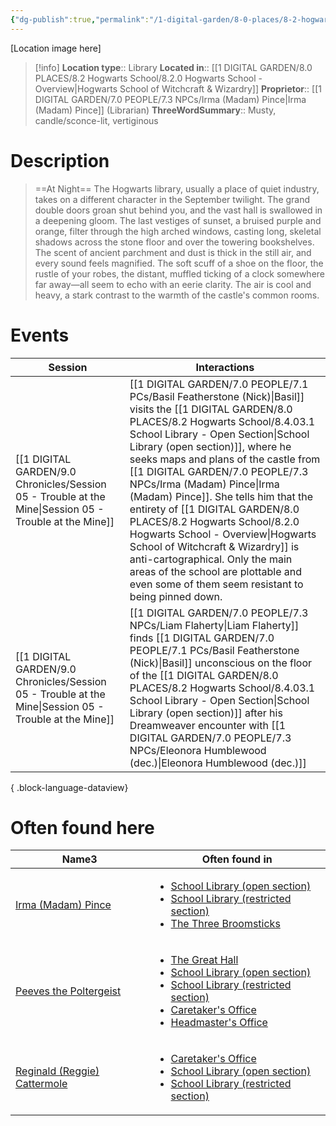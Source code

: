 ```yaml
---
{"dg-publish":true,"permalink":"/1-digital-garden/8-0-places/8-2-hogwarts-school/8-4-03-1-school-library-open-section/","tags":["#place","hogwarts","service-building"]}
---
```


[Location image here]
>[!info]
>**Location type**::  Library
>**Located in**:: [[1 DIGITAL GARDEN/8.0 PLACES/8.2 Hogwarts School/8.2.0 Hogwarts School - Overview\|Hogwarts School of Witchcraft & Wizardry]]
>**Proprietor**:: [[1 DIGITAL GARDEN/7.0 PEOPLE/7.3 NPCs/Irma (Madam) Pince\|Irma (Madam) Pince]] (Librarian)
>**ThreeWordSummary**:: Musty, candle/sconce-lit, vertiginous

# Description
>==At Night==
The Hogwarts library, usually a place of quiet industry, takes on a different character in the September twilight. The grand double doors groan shut behind you, and the vast hall is swallowed in a deepening gloom. The last vestiges of sunset, a bruised purple and orange, filter through the high arched windows, casting long, skeletal shadows across the stone floor and over the towering bookshelves.
The scent of ancient parchment and dust is thick in the still air, and every sound feels magnified. The soft scuff of a shoe on the floor, the rustle of your robes, the distant, muffled ticking of a clock somewhere far away—all seem to echo with an eerie clarity. The air is cool and heavy, a stark contrast to the warmth of the castle's common rooms.

# Events

| Session                                                                                                   | Interactions                                                                                                                                                                                                                                                                                                                                                                                                                                             |
| --------------------------------------------------------------------------------------------------------- | -------------------------------------------------------------------------------------------------------------------------------------------------------------------------------------------------------------------------------------------------------------------------------------------------------------------------------------------------------------------------------------------------------------------------------------------------------- |
| [[1 DIGITAL GARDEN/9.0 Chronicles/Session 05 - Trouble at the Mine\|Session 05 - Trouble at the Mine]] | [[1 DIGITAL GARDEN/7.0 PEOPLE/7.1 PCs/Basil Featherstone (Nick)\|Basil]] visits the [[1 DIGITAL GARDEN/8.0 PLACES/8.2 Hogwarts School/8.4.03.1 School Library - Open Section\|School Library (open section)]], where he seeks maps and plans of the castle from [[1 DIGITAL GARDEN/7.0 PEOPLE/7.3 NPCs/Irma (Madam) Pince\|Irma (Madam) Pince]]. She tells him that the entirety of [[1 DIGITAL GARDEN/8.0 PLACES/8.2 Hogwarts School/8.2.0 Hogwarts School - Overview\|Hogwarts School of Witchcraft & Wizardry]] is anti-cartographical. Only the main areas of the school are plottable and even some of them seem resistant to being pinned down. |
| [[1 DIGITAL GARDEN/9.0 Chronicles/Session 05 - Trouble at the Mine\|Session 05 - Trouble at the Mine]] | [[1 DIGITAL GARDEN/7.0 PEOPLE/7.3 NPCs/Liam Flaherty\|Liam Flaherty]] finds [[1 DIGITAL GARDEN/7.0 PEOPLE/7.1 PCs/Basil Featherstone (Nick)\|Basil]] unconscious on the floor of the [[1 DIGITAL GARDEN/8.0 PLACES/8.2 Hogwarts School/8.4.03.1 School Library - Open Section\|School Library (open section)]] after his Dreamweaver encounter with [[1 DIGITAL GARDEN/7.0 PEOPLE/7.3 NPCs/Eleonora Humblewood (dec.)\|Eleonora Humblewood (dec.)]]                                                                                                                                                                                                               |

{ .block-language-dataview}

# Often found here

<div><table class="dataview table-view-table"><thead class="table-view-thead"><tr class="table-view-tr-header"><th class="table-view-th"><span>Name</span><span class="dataview small-text">3</span></th><th class="table-view-th"><span>Often found in</span></th></tr></thead><tbody class="table-view-tbody"><tr><td><span><a data-tooltip-position="top" aria-label="1 DIGITAL GARDEN/7.0 PEOPLE/7.3 NPCs/Irma (Madam) Pince.md" data-href="1 DIGITAL GARDEN/7.0 PEOPLE/7.3 NPCs/Irma (Madam) Pince.md" href="1 DIGITAL GARDEN/7.0 PEOPLE/7.3 NPCs/Irma (Madam) Pince.md" class="internal-link" target="_blank" rel="noopener nofollow">Irma (Madam) Pince</a></span></td><td><ul class="dataview dataview-ul dataview-result-list-ul"><li class="dataview-result-list-li"><span><a data-tooltip-position="top" aria-label="1 DIGITAL GARDEN/8.0 PLACES/8.2 Hogwarts School/8.4.03.1 School Library - Open Section.md" data-href="1 DIGITAL GARDEN/8.0 PLACES/8.2 Hogwarts School/8.4.03.1 School Library - Open Section.md" href="1 DIGITAL GARDEN/8.0 PLACES/8.2 Hogwarts School/8.4.03.1 School Library - Open Section.md" class="internal-link" target="_blank" rel="noopener nofollow">School Library (open section)</a></span></li><li class="dataview-result-list-li"><span><a data-tooltip-position="top" aria-label="1 DIGITAL GARDEN/8.0 PLACES/8.2 Hogwarts School/8.4.03.2 School Library - Restricted Section.md" data-href="1 DIGITAL GARDEN/8.0 PLACES/8.2 Hogwarts School/8.4.03.2 School Library - Restricted Section.md" href="1 DIGITAL GARDEN/8.0 PLACES/8.2 Hogwarts School/8.4.03.2 School Library - Restricted Section.md" class="internal-link" target="_blank" rel="noopener nofollow">School Library (restricted section)</a></span></li><li class="dataview-result-list-li"><span><a data-tooltip-position="top" aria-label="1 DIGITAL GARDEN/8.0 PLACES/8.3 Hogsmeade Village/8.3.11 The Three Broomsticks.md" data-href="1 DIGITAL GARDEN/8.0 PLACES/8.3 Hogsmeade Village/8.3.11 The Three Broomsticks.md" href="1 DIGITAL GARDEN/8.0 PLACES/8.3 Hogsmeade Village/8.3.11 The Three Broomsticks.md" class="internal-link" target="_blank" rel="noopener nofollow">The Three Broomsticks</a></span></li></ul></td></tr><tr><td><span><a data-tooltip-position="top" aria-label="1 DIGITAL GARDEN/7.0 PEOPLE/7.3 NPCs/Peeves the Poltergeist.md" data-href="1 DIGITAL GARDEN/7.0 PEOPLE/7.3 NPCs/Peeves the Poltergeist.md" href="1 DIGITAL GARDEN/7.0 PEOPLE/7.3 NPCs/Peeves the Poltergeist.md" class="internal-link" target="_blank" rel="noopener nofollow">Peeves the Poltergeist</a></span></td><td><ul class="dataview dataview-ul dataview-result-list-ul"><li class="dataview-result-list-li"><span><a data-tooltip-position="top" aria-label="1 DIGITAL GARDEN/8.0 PLACES/8.2 Hogwarts School/8.4.07 The Great Hall.md" data-href="1 DIGITAL GARDEN/8.0 PLACES/8.2 Hogwarts School/8.4.07 The Great Hall.md" href="1 DIGITAL GARDEN/8.0 PLACES/8.2 Hogwarts School/8.4.07 The Great Hall.md" class="internal-link" target="_blank" rel="noopener nofollow">The Great Hall</a></span></li><li class="dataview-result-list-li"><span><a data-tooltip-position="top" aria-label="1 DIGITAL GARDEN/8.0 PLACES/8.2 Hogwarts School/8.4.03.1 School Library - Open Section.md" data-href="1 DIGITAL GARDEN/8.0 PLACES/8.2 Hogwarts School/8.4.03.1 School Library - Open Section.md" href="1 DIGITAL GARDEN/8.0 PLACES/8.2 Hogwarts School/8.4.03.1 School Library - Open Section.md" class="internal-link" target="_blank" rel="noopener nofollow">School Library (open section)</a></span></li><li class="dataview-result-list-li"><span><a data-tooltip-position="top" aria-label="1 DIGITAL GARDEN/8.0 PLACES/8.2 Hogwarts School/8.4.03.2 School Library - Restricted Section.md" data-href="1 DIGITAL GARDEN/8.0 PLACES/8.2 Hogwarts School/8.4.03.2 School Library - Restricted Section.md" href="1 DIGITAL GARDEN/8.0 PLACES/8.2 Hogwarts School/8.4.03.2 School Library - Restricted Section.md" class="internal-link" target="_blank" rel="noopener nofollow">School Library (restricted section)</a></span></li><li class="dataview-result-list-li"><span><a data-tooltip-position="top" aria-label="1 DIGITAL GARDEN/8.0 PLACES/8.2 Hogwarts School/8.4.06 Caretaker's Office.md" data-href="1 DIGITAL GARDEN/8.0 PLACES/8.2 Hogwarts School/8.4.06 Caretaker's Office.md" href="1 DIGITAL GARDEN/8.0 PLACES/8.2 Hogwarts School/8.4.06 Caretaker's Office.md" class="internal-link" target="_blank" rel="noopener nofollow">Caretaker's Office</a></span></li><li class="dataview-result-list-li"><span><a data-tooltip-position="top" aria-label="1 DIGITAL GARDEN/8.0 PLACES/8.2 Hogwarts School/8.4.01 Headmaster's Office.md" data-href="1 DIGITAL GARDEN/8.0 PLACES/8.2 Hogwarts School/8.4.01 Headmaster's Office.md" href="1 DIGITAL GARDEN/8.0 PLACES/8.2 Hogwarts School/8.4.01 Headmaster's Office.md" class="internal-link" target="_blank" rel="noopener nofollow">Headmaster's Office</a></span></li></ul></td></tr><tr><td><span><a data-tooltip-position="top" aria-label="1 DIGITAL GARDEN/7.0 PEOPLE/7.3 NPCs/Reginald (Reggie) Cattermole.md" data-href="1 DIGITAL GARDEN/7.0 PEOPLE/7.3 NPCs/Reginald (Reggie) Cattermole.md" href="1 DIGITAL GARDEN/7.0 PEOPLE/7.3 NPCs/Reginald (Reggie) Cattermole.md" class="internal-link" target="_blank" rel="noopener nofollow">Reginald (Reggie) Cattermole</a></span></td><td><ul class="dataview dataview-ul dataview-result-list-ul"><li class="dataview-result-list-li"><span><a data-tooltip-position="top" aria-label="1 DIGITAL GARDEN/8.0 PLACES/8.2 Hogwarts School/8.4.06 Caretaker's Office.md" data-href="1 DIGITAL GARDEN/8.0 PLACES/8.2 Hogwarts School/8.4.06 Caretaker's Office.md" href="1 DIGITAL GARDEN/8.0 PLACES/8.2 Hogwarts School/8.4.06 Caretaker's Office.md" class="internal-link" target="_blank" rel="noopener nofollow">Caretaker's Office</a></span></li><li class="dataview-result-list-li"><span><a data-tooltip-position="top" aria-label="1 DIGITAL GARDEN/8.0 PLACES/8.2 Hogwarts School/8.4.03.1 School Library - Open Section.md" data-href="1 DIGITAL GARDEN/8.0 PLACES/8.2 Hogwarts School/8.4.03.1 School Library - Open Section.md" href="1 DIGITAL GARDEN/8.0 PLACES/8.2 Hogwarts School/8.4.03.1 School Library - Open Section.md" class="internal-link" target="_blank" rel="noopener nofollow">School Library (open section)</a></span></li><li class="dataview-result-list-li"><span><a data-tooltip-position="top" aria-label="1 DIGITAL GARDEN/8.0 PLACES/8.2 Hogwarts School/8.4.03.2 School Library - Restricted Section.md" data-href="1 DIGITAL GARDEN/8.0 PLACES/8.2 Hogwarts School/8.4.03.2 School Library - Restricted Section.md" href="1 DIGITAL GARDEN/8.0 PLACES/8.2 Hogwarts School/8.4.03.2 School Library - Restricted Section.md" class="internal-link" target="_blank" rel="noopener nofollow">School Library (restricted section)</a></span></li></ul></td></tr></tbody></table></div>
